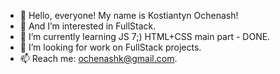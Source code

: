 - 👋 Hello, everyone! My name is Kostiantyn Ochenash!
- 👀 And I’m interested in FullStack.
- 🌱 I’m currently learning JS  7;)  HTML+CSS main part - DONE.
- 💞️ I’m looking for work on FullStack projects.
- 📫 Reach me: ochenashk@gmail.com.

<!---
KostiantynO/KostiantynO is a ✨ special ✨ repository because its `README.md` (this file) appears on your GitHub profile.
You can click the Preview link to take a look at your changes.
--->
